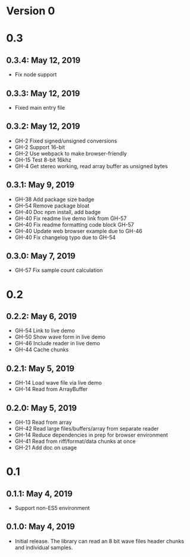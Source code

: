 # Version 0

# 0.3

## 0.3.4: May 12, 2019

- Fix node support

## 0.3.3: May 12, 2019

- Fixed main entry file

## 0.3.2: May 12, 2019

- GH-2 Fixed signed/unsigned conversions
- GH-2 Support 16-bit
- GH-2 Use webpack to make browser-friendly
- GH-15 Test 8-bit 16khz
- GH-4 Get stereo working, read array buffer as unsigned bytes

## 0.3.1: May 9, 2019

- GH-38 Add package size badge
- GH-54 Remove package bloat
- GH-40 Doc npm install, add badge
- GH-40 Fix readme live demo link from GH-57
- GH-40 Fix readme formatting code block GH-57
- GH-40 Update web browser example due to GH-46
- GH-40 Fix changelog typo due to GH-54

## 0.3.0: May 7, 2019

- GH-57 Fix sample count calculation

# 0.2

## 0.2.2: May 6, 2019

- GH-54 Link to live demo
- GH-50 Show wave form in live demo
- GH-46 Include reader in live demo
- GH-44 Cache chunks

## 0.2.1: May 5, 2019

- GH-14 Load wave file via live demo
- GH-14 Read from ArrayBuffer

## 0.2.0: May 5, 2019

- GH-13 Read from array
- GH-42 Read large files/buffers/array from separate reader
- GH-14 Reduce dependencies in prep for browser environment
- GH-41 Read from riff/format/data chunks at once
- GH-21 Add doc on usage

# 0.1

## 0.1.1: May 4, 2019

- Support non-ES5 environment

## 0.1.0: May 4, 2019

- Initial release. The library can read an 8 bit wave files header chunks and individual samples.
